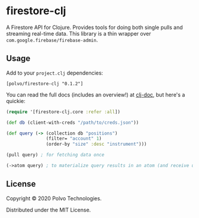 # firestore-clj

A Firestore API for Clojure. Provides tools for doing both single pulls and streaming real-time data.
This library is a thin wrapper over `com.google.firebase/firebase-admin`.

## Usage

Add to your `project.clj` dependencies:

```[polvo/firestore-clj "0.1.2"]```

You can read the full docs (includes an overview!) at 
[clj-doc](https://cljdoc.org/d/polvo/firestore-clj/0.1.2/doc/readme),
but here's a quickie:

```clojure
(require '[firestore-clj.core :refer :all])

(def db (client-with-creds "/path/to/creds.json"))

(def query (-> (collection db "positions")
               (filter= "account" 1)
               (order-by "size" :desc "instrument")))

(pull query) ; for fetching data once

(->atom query) ; to materialize query results in an atom (and receive updates)
```

## License

Copyright © 2020 Polvo Technologies. 

Distributed under the MIT License.
